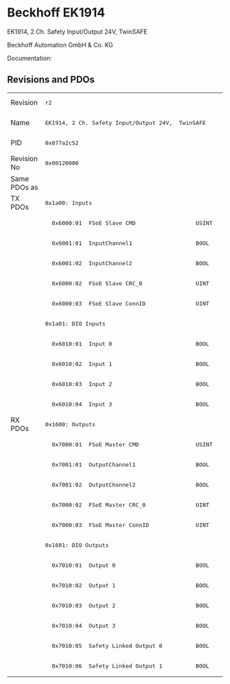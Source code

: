 # Beckhoff EK1914

EK1914, 2 Ch. Safety Input/Output 24V,  TwinSAFE

Beckhoff Automation GmbH & Co. KG

Documentation: <a href=""></a>

## Revisions and PDOs
<table>
<tr >
<td class="first">Revision</td>
<td ><pre>r2</pre></td>
</tr>
<tr >
<td class="first">Name</td>
<td ><pre>EK1914, 2 Ch. Safety Input/Output 24V,  TwinSAFE</pre></td>
</tr>
<tr >
<td class="first">PID</td>
<td ><pre>0x077a2c52</pre></td>
</tr>
<tr >
<td class="first">Revision No</td>
<td ><pre>0x00120000</pre></td>
</tr>
<tr >
<td class="first">Same PDOs as</td>
<td ></td>
</tr>
<tr class="txpdo pdosection">
<td class="first" rowspan=11 valign=top>TX PDOs</td>
<td><pre>0x1a00: Inputs</pre></td>
<td></td>
</tr>
<tr class="txpdo">
<td class="first"><pre>  0x6000:01  FSoE Slave CMD                  USINT</pre></td>
</tr>
<tr class="txpdo">
<td class="first"><pre>  0x6001:01  InputChannel1                   BOOL</pre></td>
</tr>
<tr class="txpdo">
<td class="first"><pre>  0x6001:02  InputChannel2                   BOOL</pre></td>
</tr>
<tr class="txpdo">
<td class="first"><pre>  0x6000:02  FSoE Slave CRC_0                UINT</pre></td>
</tr>
<tr class="txpdo">
<td class="first"><pre>  0x6000:03  FSoE Slave ConnID               UINT</pre></td>
</tr>
<tr class="txpdo pdosection">
<td class="first"><pre>0x1a01: DIO Inputs</pre></td>
</tr>
<tr class="txpdo">
<td class="first"><pre>  0x6010:01  Input 0                         BOOL</pre></td>
</tr>
<tr class="txpdo">
<td class="first"><pre>  0x6010:02  Input 1                         BOOL</pre></td>
</tr>
<tr class="txpdo">
<td class="first"><pre>  0x6010:03  Input 2                         BOOL</pre></td>
</tr>
<tr class="txpdo">
<td class="first"><pre>  0x6010:04  Input 3                         BOOL</pre></td>
</tr>
<tr class="rxpdo pdosection">
<td class="first" rowspan=13 valign=top>RX PDOs</td>
<td><pre>0x1600: Outputs</pre></td>
<td></td>
</tr>
<tr class="rxpdo">
<td class="first"><pre>  0x7000:01  FSoE Master CMD                 USINT</pre></td>
</tr>
<tr class="rxpdo">
<td class="first"><pre>  0x7001:01  OutputChannel1                  BOOL</pre></td>
</tr>
<tr class="rxpdo">
<td class="first"><pre>  0x7001:02  OutputChannel2                  BOOL</pre></td>
</tr>
<tr class="rxpdo">
<td class="first"><pre>  0x7000:02  FSoE Master CRC_0               UINT</pre></td>
</tr>
<tr class="rxpdo">
<td class="first"><pre>  0x7000:03  FSoE Master ConnID              UINT</pre></td>
</tr>
<tr class="rxpdo pdosection">
<td class="first"><pre>0x1601: DIO Outputs</pre></td>
</tr>
<tr class="rxpdo">
<td class="first"><pre>  0x7010:01  Output 0                        BOOL</pre></td>
</tr>
<tr class="rxpdo">
<td class="first"><pre>  0x7010:02  Output 1                        BOOL</pre></td>
</tr>
<tr class="rxpdo">
<td class="first"><pre>  0x7010:03  Output 2                        BOOL</pre></td>
</tr>
<tr class="rxpdo">
<td class="first"><pre>  0x7010:04  Output 3                        BOOL</pre></td>
</tr>
<tr class="rxpdo">
<td class="first"><pre>  0x7010:05  Safety Linked Output 0          BOOL</pre></td>
</tr>
<tr class="rxpdo">
<td class="first"><pre>  0x7010:06  Safety Linked Output 1          BOOL</pre></td>
</tr>
</table>

